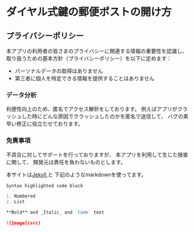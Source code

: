 # ダイヤル式鍵の郵便ポストの開け方

## プライバシーポリシー

本アプリの利用者の皆さまのプライバシーに関連する情報の重要性を認識し、
取り扱うための基本方針（プライバシーポリシー）を以下に定めます：

- パーソナルデータの取得はありません
- 第三者に個人を特定できる情報を提供することはありません

### データ分析
利便性向上のため、匿名でアクセス解析をしております。
例えばアプリがクラッシュした時にどんな原因でクラッシュしたのかを匿名で送信して、
バグの素早い修正に役立たせております。

### 免責事項
不具合に対してサポートを行っておりますが、
本アプリを利用して生じた損害に関して、
開発元は責任を負わないものとします。


本サイトは[Jekyll ](https://jekyllrb.com/)と
下記のようなmarkdownを使ってます。
```markdown
Syntax highlighted code block

1. Numbered
2. List

**Bold** and _Italic_ and `Code` text

![Image](src)
```
